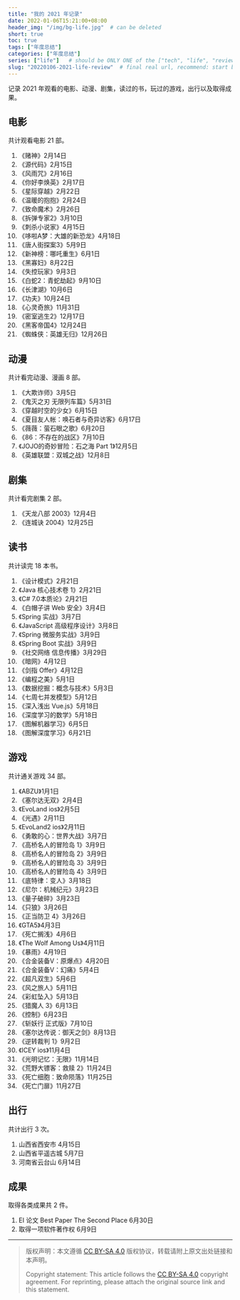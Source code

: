 ```yaml
---
title: "我的 2021 年记录"
date: 2022-01-06T15:21:00+08:00
header_img: "/img/bg-life.jpg"  # can be deleted
short: true
toc: true
tags: ["年度总结"]
categories: ["年度总结"]
series: ["life"]   # should be ONLY ONE of the ["tech", "life", "review"]
slug: "20220106-2021-life-review"  # final real url, recommend: start by date, follow lower case words with hyphen splitter. E.g., `20230316-text-title`
---
```


记录 2021 年观看的电影、动漫、剧集，读过的书，玩过的游戏，出行以及取得成果。

## 电影

共计观看电影 21 部。

1. 《赌神》2月14日
2. 《源代码》2月15日
3. 《风雨咒》2月16日
4. 《你好李焕英》2月17日
5. 《星际穿越》2月22日
6. 《温暖的抱抱》2月24日
7. 《致命魔术》2月26日
8. 《拆弹专家2》3月10日
9. 《刺杀小说家》4月15日
10. 《哆啦A梦：大雄的新恐龙》4月18日
11. 《唐人街探案3》5月9日
12. 《新神榜：哪吒重生》6月1日
13. 《黑寡妇》8月22日
14. 《失控玩家》9月3日
15. 《白蛇2：青蛇劫起》9月10日
16. 《长津湖》10月6日
17. 《功夫》10月24日
18. 《心灵奇旅》11月31日
19. 《密室逃生2》12月17日
20. 《黑客帝国4》12月24日
21. 《蜘蛛侠：英雄无归》12月26日


## 动漫

共计看完动漫、漫画 8 部。

1. 《大欺诈师》3月5日
2. 《鬼灭之刃 无限列车篇》5月31日
3. 《穿越时空的少女》6月15日
4. 《夏目友人帐：唤石者与奇异访客》6月17日
5. 《薇薇：萤石眼之歌》6月20日
6. 《86：不存在的战区》7月10日
7. 《JOJO的奇妙冒险：石之海 Part 1》12月5日
8. 《英雄联盟：双城之战》12月8日


## 剧集

共计看完剧集 2 部。

1. 《天龙八部 2003》12月4日
2. 《连城诀 2004》12月25日

## 读书

共计读完 18 本书。

1. 《设计模式》2月21日
2. 《Java 核心技术卷 1》2月21日
3. 《C# 7.0本质论》2月21日
4. 《白帽子讲 Web 安全》3月4日
5. 《Spring 实战》3月7日
6. 《JavaScript 高级程序设计》3月8日
7. 《Spring 微服务实战》3月9日
8. 《Spring Boot 实战》3月9日
9. 《社交网络 信息传播》3月29日
10. 《暗网》4月12日
11. 《剑指 Offer》4月12日
12. 《编程之美》5月1日
13. 《数据挖掘：概念与技术》5月3日
14. 《七周七并发模型》5月12日
15. 《深入浅出 Vue.js》5月18日
16. 《深度学习的数学》5月18日
17. 《图解机器学习》6月5日
18. 《图解深度学习》6月21日

## 游戏

共计通关游戏 34 部。

1. 《ABZU》1月1日
2. 《塞尔达无双》2月4日
3. 《EvoLand ios》2月5日
4. 《光遇》2月11日
5. 《EvoLand2 ios》2月11日
6. 《勇敢的心：世界大战》3月7日
7. 《高桥名人的冒险岛 1》3月9日
8. 《高桥名人的冒险岛 2》3月9日
9. 《高桥名人的冒险岛 3》3月9日
10. 《高桥名人的冒险岛 4》3月9日
11. 《底特律：变人》3月18日
12. 《尼尔：机械纪元》3月23日
13. 《量子破碎》3月23日
14. 《只狼》3月26日
15. 《正当防卫 4》3月26日
16. 《GTA5》4月3日
17. 《死亡搁浅》4月6日
18. 《The Wolf Among Us》4月11日
19. 《暴雨》4月19日
20. 《合金装备V：原爆点》4月20日
21. 《合金装备V：幻痛》5月4日
22. 《超凡双生》5月6日
23. 《风之旅人》5月11日
24. 《彩虹坠入》5月13日
25. 《猎魔人 3》6月13日
26. 《控制》6月23日
27. 《斩妖行 正式版》7月10日
28. 《塞尔达传说：御天之剑》8月13日
29. 《逆转裁判 1》9月2日
30. 《ICEY ios》11月4日
31. 《光明记忆：无限》11月14日
32. 《荒野大镖客：救赎 2》11月24日
33. 《死亡细胞：致命陨落》11月25日
34. 《死亡门扉》11月27日

## 出行

共计出行 3 次。

1. 山西省西安市 4月15日
2. 山西省平遥古城 5月7日
3. 河南省云台山 6月14日

## 成果

取得各类成果共 2 件。

1. EI 论文 Best Paper The Second Place 6月30日
2. 取得一项软件著作权 6月9日

---

> 版权声明：本文遵循 [CC BY-SA 4.0](https://creativecommons.org/licenses/by-sa/4.0/deed.zh) 版权协议，转载请附上原文出处链接和本声明。
>
> Copyright statement: This article follows the [CC BY-SA 4.0](https://creativecommons.org/licenses/by-sa/4.0/deed.en) copyright agreement. For reprinting, please attach the original source link and this statement.

